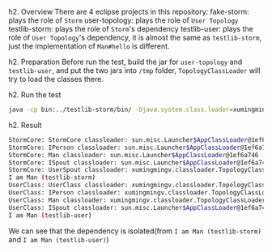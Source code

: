 h2. Overview
There are 4 eclipse projects in this repository:
fake-storm: plays the role of `Storm`
user-topology: plays the role of `User Topology`
testlib-storm: plays the role of `Storm`'s dependency
testlib-user: plays the role of `User Topology`'s dependency, it is almost the same as `testlib-storm`, just the implementation of `Man#hello` is different.

h2. Preparation
Before run the test, build the jar for `user-topology` and `testlib-user`, and put the two jars into `/tmp` folder, `TopologyClassLoader` will try to load the classes there.

h2. Run the test
```bash
java -cp bin:../testlib-storm/bin/ -Djava.system.class.loader=xumingmingv.classloader.TopologyClassLoader xumingmingv.classloader.StormCore
```

h2. Result
```bash
StormCore: StormCore classloader: sun.misc.Launcher$AppClassLoader@1ef6a746
StormCore: IPerson classloader: sun.misc.Launcher$AppClassLoader@1ef6a746
StormCore: Man classloader: sun.misc.Launcher$AppClassLoader@1ef6a746
StormCore: ISpout classloader: sun.misc.Launcher$AppClassLoader@1ef6a746
StormCore: UserSpout classloader: xumingmingv.classloader.TopologyClassLoader@67386000
I am Man (testlib-storm)
UserClass: UserClass classloader: xumingmingv.classloader.TopologyClassLoader@67386000
UserClass: IPerson classloader: xumingmingv.classloader.TopologyClassLoader@67386000
UserClass: Man classloader: xumingmingv.classloader.TopologyClassLoader@67386000
UserClass: ISpout classloader: sun.misc.Launcher$AppClassLoader@1ef6a746
I am Man (testlib-user)
```

We can see that the dependency is isolated(from `I am Man (testlib-storm)` and `I am Man (testlib-user)`)